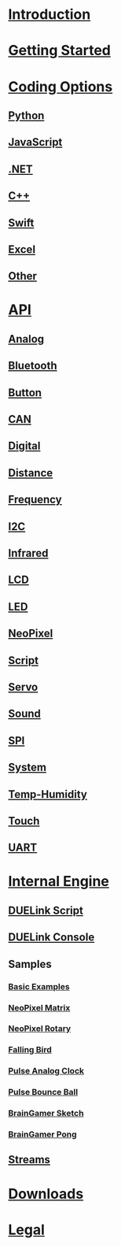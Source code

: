 
# [Introduction](intro.md)
# [Getting Started](getting-started.md)

# [Coding Options](coding-options/intro.md)
## [Python](coding-options/python.md)
## [JavaScript](coding-options/javascript.md)
## [.NET](coding-options/dotnet.md)
## [C++](coding-options/cpp.md)
## [Swift](coding-options/swift.md)
## [Excel](coding-options/excel.md)
## [Other](coding-options/other.md)

# [API](api/intro.md)
## [Analog](api/analog.md)
## [Bluetooth](api/bluetooth.md)
## [Button](api/button.md)
## [CAN](api/can.md)
## [Digital](api/digital.md)
## [Distance](api/distance.md)
## [Frequency](api/frequency.md)
## [I2C](api/i2c.md)
## [Infrared](api/infrared.md)
## [LCD](api/lcd.md)
## [LED](api/led.md)
## [NeoPixel](api/neopixel.md)
## [Script](api/script.md)
## [Servo](api/servo.md)
## [Sound](api/sound.md)
## [SPI](api/spi.md)
## [System](api/systemfunctions.md)
## [Temp-Humidity](api/temp-humidity.md)
## [Touch](api/touch.md)
## [UART](api/uart.md)


# [Internal Engine](engine/intro.md)
## [DUELink Script](engine/script.md)
## [DUELink Console](engine/console.md)
## Samples
### [Basic Examples](engine/samples/basic.md)
### [NeoPixel Matrix](engine/samples/neopixel-matrix.md)
### [NeoPixel Rotary](engine/samples/rotary-neopixel.md)
### [Falling Bird](engine/samples/falling-bird.md)
### [Pulse Analog Clock](engine/samples/pulse-analogclock.md)
### [Pulse Bounce Ball](engine/samples/pulse-bouncingball.md)
### [BrainGamer Sketch](engine/samples/pulse-gamer-sketch.md)
### [BrainGamer Pong](engine/samples/pulse-gamer-pong.md)
## [Streams](engine/streams.md)

# [Downloads](downloads.md)

# [Legal](legal.md)
